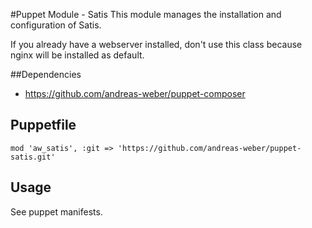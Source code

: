 #Puppet Module - Satis
This module manages the installation and configuration of Satis.

If you already have a webserver installed, don't use this class because nginx will be installed as default.

##Dependencies

- https://github.com/andreas-weber/puppet-composer

## Puppetfile

```
mod 'aw_satis', :git => 'https://github.com/andreas-weber/puppet-satis.git'
```

## Usage

See puppet manifests.

